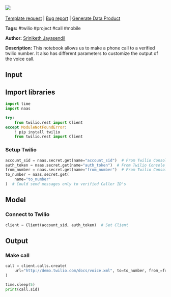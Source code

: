 <a href="https://app.naas.ai/user-redirect/naas/downloader?url=https://raw.githubusercontent.com/jupyter-naas/awesome-notebooks/master/Twilio/Twilio_Make_Call.ipynb" target="_parent"><img src="https://naasai-public.s3.eu-west-3.amazonaws.com/Open_in_Naas_Lab.svg"/></a><br><br><a href="https://github.com/jupyter-naas/awesome-notebooks/issues/new?assignees=&labels=&template=template-request.md&title=Tool+-+Action+of+the+notebook+">Template request</a> | <a href="https://github.com/jupyter-naas/awesome-notebooks/issues/new?assignees=&labels=bug&template=bug_report.md&title=Twilio+-+Make+Call:+Error+short+description">Bug report</a> | <a href="https://app.naas.ai/user-redirect/naas/downloader?url=https://raw.githubusercontent.com/jupyter-naas/awesome-notebooks/master/Naas/Naas_Start_data_product.ipynb" target="_parent">Generate Data Product</a>

**Tags:** #twilio #project #call #mobile

**Author:** [Sriniketh Jayasendil](https://www.linkedin.com/in/sriniketh-jayasendil/)

**Description:** This notebook allows us to make a phone call to a verified twilio number. It also has different parameters to customize the output of the voice call.

## Input

## Import libraries


```python
import time
import naas

try:
    from twilio.rest import Client
except ModuleNotFoundError:
    ! pip install twilio
    from twilio.rest import Client
```

### Setup Twilio


```python
account_sid = naas.secret.get(name="account_sid")  # From Twilio Console
auth_token = naas.secret.get(name="auth_token")  # From Twilio Console
from_number = naas.secret.get(name="from_number")  # From Twilio Console
to_number = naas.secret.get(
    name="to_number"
)  # Could send messages only to verified Caller ID's
```

## Model


### Connect to Twilio


```python
client = Client(account_sid, auth_token)  # Set Client
```

## Output


### Make call


```python
call = client.calls.create(
    url="http://demo.twilio.com/docs/voice.xml", to=to_number, from_=from_number
)

time.sleep(5)
print(call.sid)
```
